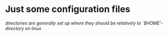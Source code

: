 # Just some configuration files

_directories are generally set up where they should be relatively to `$HOME'-directory on linux_ 



